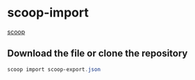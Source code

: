 # scoop-import
[scoop](https://scoop.sh/)
## Download the file or clone the repository 
```powershell
scoop import scoop-export.json
```
